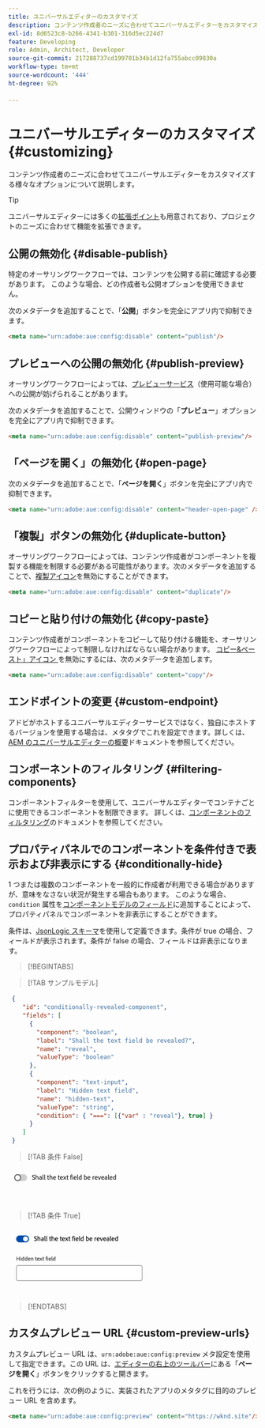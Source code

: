 ```yaml
---
title: ユニバーサルエディターのカスタマイズ
description: コンテンツ作成者のニーズに合わせてユニバーサルエディターをカスタマイズする様々なオプションについて説明します。
exl-id: 8d6523c8-b266-4341-b301-316d5ec224d7
feature: Developing
role: Admin, Architect, Developer
source-git-commit: 217288737cd199701b34b1d12fa755abcc09830a
workflow-type: tm+mt
source-wordcount: '444'
ht-degree: 92%

---
```



# ユニバーサルエディターのカスタマイズ {#customizing}

コンテンツ作成者のニーズに合わせてユニバーサルエディターをカスタマイズする様々なオプションについて説明します。

>[!TIP]
>
>ユニバーサルエディターには多くの[拡張ポイント](/help/implementing/universal-editor/extending.md)も用意されており、プロジェクトのニーズに合わせて機能を拡張できます。

## 公開の無効化 {#disable-publish}

特定のオーサリングワークフローでは、コンテンツを公開する前に確認する必要があります。 このような場合、どの作成者も公開オプションを使用できません。

次のメタデータを追加することで、「**公開**」ボタンを完全にアプリ内で抑制できます。

```html
<meta name="urn:adobe:aue:config:disable" content="publish"/>
```

## プレビューへの公開の無効化 {#publish-preview}

オーサリングワークフローによっては、[プレビューサービス](/help/sites-cloud/authoring/sites-console/previewing-content.md)（使用可能な場合）への公開が妨げられることがあります。

次のメタデータを追加することで、公開ウィンドウの「**プレビュー**」オプションを完全にアプリ内で抑制できます。

```html
<meta name="urn:adobe:aue:config:disable" content="publish-preview"/>
```

## 「ページを開く」の無効化 {#open-page}

次のメタデータを追加することで、「**ページを開く**」ボタンを完全にアプリ内で抑制できます。

```html
<meta name="urn:adobe:aue:config:disable" content="header-open-page" />
```

## 「複製」ボタンの無効化 {#duplicate-button}

オーサリングワークフローによっては、コンテンツ作成者がコンポーネントを複製する機能を制限する必要がある可能性があります。次のメタデータを追加することで、[複製アイコン](/help/sites-cloud/authoring/universal-editor/navigation.md#duplicate)を無効にすることができます。

```html
<meta name="urn:adobe:aue:config:disable" content="duplicate"/>
```

## コピーと貼り付けの無効化 {#copy-paste}

コンテンツ作成者がコンポーネントをコピーして貼り付ける機能を、オーサリングワークフローによって制限しなければならない場合があります。 [ コピー&amp;ペースト」アイコン ](/help/sites-cloud/authoring/universal-editor/authoring.md#copy-paste) を無効にするには、次のメタデータを追加します。

```html
<meta name="urn:adobe:aue:config:disable" content="copy"/>
```

## エンドポイントの変更 {#custom-endpoint}

アドビがホストするユニバーサルエディターサービスではなく、独自にホストするバージョンを使用する場合は、メタタグでこれを設定できます。詳しくは、[AEM のユニバーサルエディターの概要](/help/implementing/universal-editor/getting-started.md##configuration-settings)ドキュメントを参照してください。

## コンポーネントのフィルタリング {#filtering-components}

コンポーネントフィルターを使用して、ユニバーサルエディターでコンテナごとに使用できるコンポーネントを制限できます。 詳しくは、[コンポーネントのフィルタリング](/help/implementing/universal-editor/filtering.md)のドキュメントを参照してください。

## プロパティパネルでのコンポーネントを条件付きで表示および非表示にする {#conditionally-hide}

1 つまたは複数のコンポーネントを一般的に作成者が利用できる場合がありますが、意味をなさない状況が発生する場合もあります。 このような場合、`condition` 属性を[コンポーネントモデルのフィールド](/help/implementing/universal-editor/field-types.md#fields)に追加することによって、プロパティパネルでコンポーネントを非表示にすることができます。

条件は、[JsonLogic スキーマ](https://jsonlogic.com/)を使用して定義できます。条件が true の場合、フィールドが表示されます。条件が false の場合、フィールドは非表示になります。

>[!BEGINTABS]

>[!TAB サンプルモデル]

```json
 {
    "id": "conditionally-revealed-component",
    "fields": [
      {
        "component": "boolean",
        "label": "Shall the text field be revealed?",
        "name": "reveal",
        "valueType": "boolean"
      },
      {
        "component": "text-input",
        "label": "Hidden text field",
        "name": "hidden-text",
        "valueType": "string",
        "condition": { "===": [{"var" : "reveal"}, true] }
      }
    ]
 }
```

>[!TAB 条件 False]

![非表示のテキストフィールド](assets/hidden.png)

>[!TAB 条件 True]

![表示されたテキストフィールド](assets/shown.png)

>[!ENDTABS]

## カスタムプレビュー URL {#custom-preview-urls}

カスタムプレビュー URL は、`urn:adobe:aue:config:preview` メタ設定を使用して指定できます。この URL は、[エディターの右上のツールバー](/help/sites-cloud/authoring/universal-editor/navigation.md#universal-editor-toolbar)にある「**ページを開く**」ボタンをクリックすると開きます。

これを行うには、次の例のように、実装されたアプリのメタタグに目的のプレビュー URL を含めます。

```html
<meta name="urn:adobe:aue:config:preview" content="https://wknd.site"/>
```
